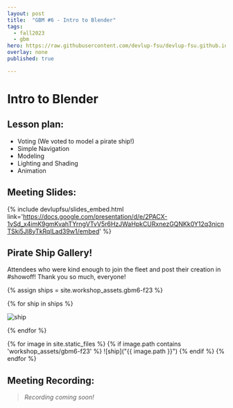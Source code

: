 ```yaml
---
layout: post
title:  "GBM #6 - Intro to Blender"
tags:
  - fall2023
  - gbm
hero: https://raw.githubusercontent.com/devlup-fsu/devlup-fsu.github.io/master/assets/img/welcome/hero.png
overlay: none
published: true

---
```


# Intro to Blender

## Lesson plan:
- Voting (We voted to model a pirate ship!)
- Simple Navigation
- Modeling
- Lighting and Shading
- Animation

## Meeting Slides:
{% include devlupfsu/slides_embed.html link='https://docs.google.com/presentation/d/e/2PACX-1vSd_x4imK9gmKvahTYrngVTvV5r6HzJWaHpkCURxnezGQNKk0Y12q3nicnTSki5Jl8yTkRqILad39w1/embed' %}

## Pirate Ship Gallery!

Attendees who were kind enough to join the fleet and post their creation in #showoff! Thank you so much, everyone!

{% assign ships = site.workshop_assets.gbm6-f23 %}

{% for ship in ships %}

![ship]({{ship}})

{% endfor %}

{% for image in site.static_files %}
    {% if image.path contains 'workshop_assets/gbm6-f23' %}
        ![ship]("{{ image.path }}")
    {% endif %}
{% endfor %}

## Meeting Recording:

> *Recording coming soon!*
